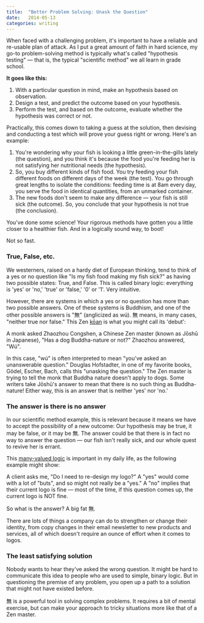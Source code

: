 ```yaml
---
title:  "Better Problem Solving: Unask the Question"
date:   2014-05-13
categories: writing
---
```


When faced with a challenging problem, it's important to have a reliable and re-usable plan of attack. As I put a great amount of faith in hard science, my go-to problem-solving method is typically what's called "hypothesis testing" — that is, the typical "scientific method" we all learn in grade school.

**It goes like this:**

1. With a particular question in mind, make an hypothesis based on observation.
2. Design a test, and predict the outcome based on your hypothesis.
3. Perform the test, and based on the outcome, evaluate whether the hypothesis was correct or not.


Practically, this comes down to taking a guess at the solution, then devising and conducting a test which will prove your guess right or wrong. Here's an example:

1. You're wondering why your fish is looking a little green-in-the-gills lately (the question), and you think it's because the food you're feeding her is not satisfying her nutritional needs (the hypothesis).
2. So, you buy different kinds of fish food. You try feeding your fish different foods on different days of the week (the test). You go through great lengths to isolate the conditions: feeding time is at 8am every day, you serve the food in identical quantities, from an unmarked container.
3. The new foods don't seem to make any difference — your fish is still sick (the outcome). So, you conclude that your hypothesis is not true (the conclusion).


You've done some science! Your rigorous methods have gotten you a little closer to a healthier fish. And in a logically sound way, to boot!

Not so fast.

### True, False, etc.

We westerners, raised on a hardy diet of European thinking, tend to think of a yes or no question like "Is my fish food making my fish sick?" as having two possible states: True, and False. This is called binary logic: everything is 'yes' or 'no,' 'true' or 'false,' '0' or '1'. Very intuitive.

However, there are systems in which a yes or no question has more than two possible answers. One of these systems is Buddhism, and one of the other possible answers is "無" (anglicized as wú). 無 means, in many cases, "neither true nor false." This Zen [kōan](http://en.wikipedia.org/wiki/K%C5%8Dan) is what you might call its 'debut':

A monk asked Zhaozhou Congshen, a Chinese Zen master (known as Jōshū in Japanese), "Has a dog Buddha-nature or not?" Zhaozhou answered, "Wú".

In this case, "wú" is often interpreted to mean "you've asked an unanswerable question."
Douglas Hofstadter, in one of my favorite books, Gödel, Escher, Bach, calls this "unasking the question." The Zen master is trying to tell the monk that Buddha nature doesn't apply to dogs. Some writers take Jōshū's answer to mean that there is no such thing as Buddha-nature! Either way, this is an answer that is neither 'yes' nor 'no.'

### The answer is there is no answer

In our scientific method example, this is relevant because it means we have to accept the possibility of a new outcome: Our hypothesis may be true, it may be false, or it may be 無. The answer could be that there is in fact no way to answer the question — our fish isn't really sick, and our whole quest to revive her is errant.

This [many-valued logic](http://en.wikipedia.org/wiki/Many-valued_logic) is important in my daily life, as the following example might show:

A client asks me, "Do I need to re-design my logo?" A "yes" would come with a lot of "buts", and so might not really be a "yes." A "no" implies that their current logo is fine — most of the time, if this question comes up, the current logo is NOT fine.

So what is the answer? A big fat 無.

There are lots of things a company can do to strengthen or change their identity, from copy changes in their email newsletter to new products and services, all of which doesn't require an ounce of effort when it comes to logos.

### The least satisfying solution

Nobody wants to hear they've asked the wrong question. It might be hard to communicate this idea to people who are used to simple, binary logic. But in questioning the premise of any problem, you open up a path to a solution that might not have existed before.

無 is a powerful tool in solving complex problems. It requires a bit of mental exercise, but can make your approach to tricky situations more like that of a Zen master.